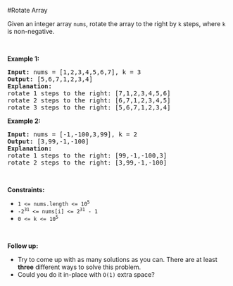 #Rotate Array
<p>Given an integer array <code>nums</code>, rotate the array to the right by <code>k</code> steps, where <code>k</code> is non-negative.</p>
<p> </p>
<p><strong class="example">Example 1:</strong></p>
<pre><strong>Input:</strong> nums = [1,2,3,4,5,6,7], k = 3
<strong>Output:</strong> [5,6,7,1,2,3,4]
<strong>Explanation:</strong>
rotate 1 steps to the right: [7,1,2,3,4,5,6]
rotate 2 steps to the right: [6,7,1,2,3,4,5]
rotate 3 steps to the right: [5,6,7,1,2,3,4]
</pre>
<p><strong class="example">Example 2:</strong></p>
<pre><strong>Input:</strong> nums = [-1,-100,3,99], k = 2
<strong>Output:</strong> [3,99,-1,-100]
<strong>Explanation:</strong> 
rotate 1 steps to the right: [99,-1,-100,3]
rotate 2 steps to the right: [3,99,-1,-100]
</pre>
<p> </p>
<p><strong>Constraints:</strong></p>
<ul>
<li><code>1 &lt;= nums.length &lt;= 10<sup>5</sup></code></li>
<li><code>-2<sup>31</sup> &lt;= nums[i] &lt;= 2<sup>31</sup> - 1</code></li>
<li><code>0 &lt;= k &lt;= 10<sup>5</sup></code></li>
</ul>
<p> </p>
<p><strong>Follow up:</strong></p>
<ul>
<li>Try to come up with as many solutions as you can. There are at least <strong>three</strong> different ways to solve this problem.</li>
<li>Could you do it in-place with <code>O(1)</code> extra space?</li>
</ul>
